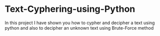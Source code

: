 # Text-Cyphering-using-Python
In this project I have shown you how to cypher and decipher a text using python and also to decipher an unknown text using Brute-Force method
